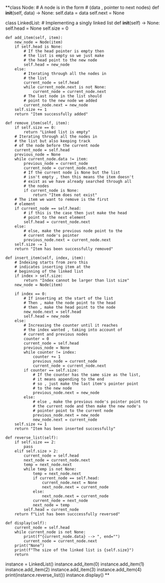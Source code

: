 **class Node:
    # A node is in the form
    # (data , pointer to next nodes)
    def __init__(self, data) -> None:
        self.data = data
        self.next = None


class LinkedList:
    # Implementing a singly linked list
    def __init__(self) -> None:
        self.head = None
        self.size = 0

    def add_item(self, item):
        new_node = Node(item)
        if self.head is None:
            # If the head pointer is empty then
            # the list is empty so we just make
            # the head point to the new node
            self.head = new_node
        else:
            # Iterating through all the nodes in
            # the list
            current_node = self.head
            while current_node.next is not None:
                current_node = current_node.next
            # The last node in the list should
            # point to the new node we added
            current_node.next = new_node
        self.size += 1
        return "Item successfully added"

    def remove_item(self, item):
        if self.size == 0:
            return "Linked list is empty"
        # Iterating through all the nodes in
        # the list but also keeping track
        # of the node before the current node
        current_node = self.head
        previous_node = None
        while current_node.data != item:
            previous_node = current_node
            current_node = current_node.next
            # If the current node is None but the list
            # isn't empty , then this means the item doesn't
            # exist as we have already searched through all
            # the nodes
            if current_node is None:
                return "Item does not exist"
        # The item we want to remove is the first
        # element
        if current_node == self.head:
            # if this is the case then just make the head
            # point to the next element
            self.head = current_node.next
        else:
            # else, make the previous node point to the
            # current node's pointer
            previous_node.next = current_node.next
        self.size -= 1
        return "Item has been successfully removed"

    def insert_item(self, index, item):
        # Indexing starts from zero this
        # indicates inserting item at the
        # beginning of the linked list
        if index > self.size:
            return "Index cannot be larger than list size"
        new_node = Node(item)

        if index == 0:
            # If inserting at the start of the list
            # Then , make the node point to the head
            # then , make the head point to the node
            new_node.next = self.head
            self.head = new_node
        else:
            # Increasing the counter until it reaches
            # the index wanted , taking into account of
            # current and previous nodes
            counter = 0
            current_node = self.head
            previous_node = None
            while counter != index:
                counter += 1
                previous_node = current_node
                current_node = current_node.next
            if counter == self.size:
                # If the counter has the same size as the list,
                # it means appending to the end
                # so , just make the last item's pointer point
                # to the new node
                previous_node.next = new_node
            else:
                # else , make the previous node's pointer point to
                # the current node and then make the new node's
                # pointer point to the current node
                previous_node.next = new_node
                new_node.next = current_node
        self.size += 1
        return "Item has been inserted successfully"

    def reverse_list(self):
        if self.size == 2:
            pass        
        elif self.size > 2:
            current_node = self.head
            next_node = current_node.next
            temp = next_node.next
            while temp is not None:
                temp = next_node.next
                if current_node == self.head:
                    current_node.next = None
                    next_node.next = current_node
                else:
                    next_node.next = current_node
                current_node = next_node
                next_node = temp
            self.head = current_node
        return f"List has been succcessfully reversed"

    def display(self):
        current_node = self.head
        while current_node is not None:
            print(f"{current_node.data} --> ", end="")
            current_node = current_node.next
        print("None")
        print(f"The size of the linked list is {self.size}")
        return


instance = LinkedList()
instance.add_item(0)
instance.add_item(1)
instance.add_item(2)
instance.add_item(3)
instance.add_item(4)
print(instance.reverse_list())
instance.display()
**
